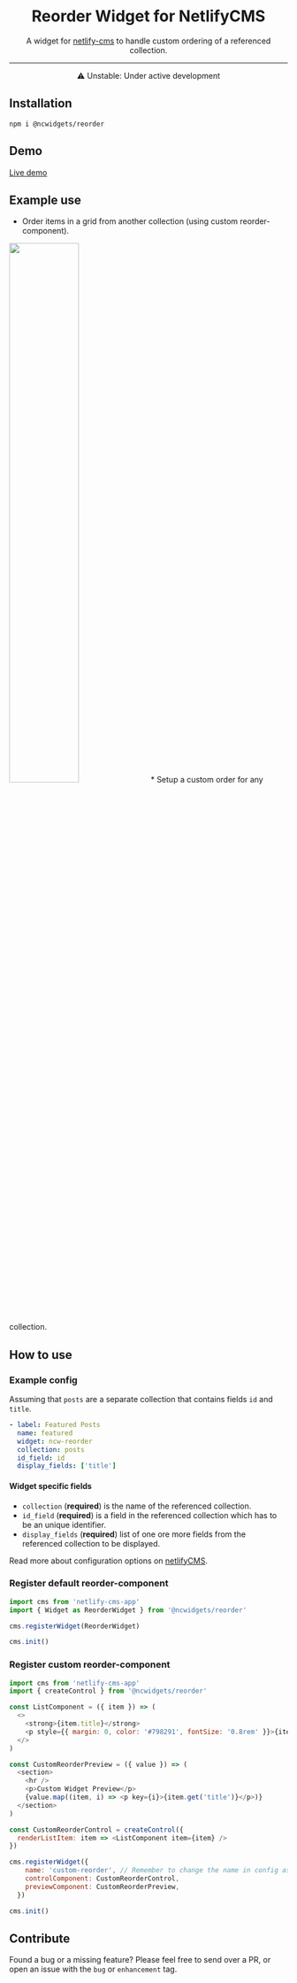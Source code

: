 <h1 align="center">Reorder Widget for NetlifyCMS</h1>

<p align="center">A widget for <a href="https://www.netlifycms.org/" target="_blank">netlify-cms</a> to handle custom ordering of a referenced collection.</p>

---

<p align="center">⚠ Unstable: Under active development</p>

## Installation
```
npm i @ncwidgets/reorder
```

## Demo

<a href="https://custom-widgets.netlify.com/#/collections/pages/entries/home" target="_blank">Live demo</a>

## Example use 
* Order items in a grid from another collection (using custom reorder-component). <br>
<img src="https://ucarecdn.com/d8d76bff-586c-4872-9363-aaa3d3183375/test.gif" width=50%>
* Setup a custom order for any collection.

## How to use
### Example config
Assuming that `posts` are a separate collection that contains fields `id` and `title`.

```yml
- label: Featured Posts
  name: featured
  widget: ncw-reorder
  collection: posts
  id_field: id
  display_fields: ['title']
```
#### Widget specific fields
* `collection` (**required**) is the name of the referenced collection.
* `id_field` (**required**) is a field in the referenced collection which has to be an unique identifier.
* `display_fields` (**required**) list of one ore more fields from the referenced collection to be displayed.
<p>Read more about configuration options on <a href='https://www.netlifycms.org/docs/configuration-options/'  target="_blank">netlifyCMS</a>.</p>

### Register default reorder-component
```js
import cms from 'netlify-cms-app'
import { Widget as ReorderWidget } from '@ncwidgets/reorder'

cms.registerWidget(ReorderWidget)

cms.init()
```

### Register custom reorder-component

```js
import cms from 'netlify-cms-app'
import { createControl } from '@ncwidgets/reorder'

const ListComponent = ({ item }) => (
  <>
    <strong>{item.title}</strong>
    <p style={{ margin: 0, color: '#798291', fontSize: '0.8rem' }}>{item.id}</p>
  </>
)

const CustomReorderPreview = ({ value }) => (
  <section>
    <hr />
    <p>Custom Widget Preview</p>
    {value.map((item, i) => <p key={i}>{item.get('title')}</p>)}
  </section>
)

const CustomReorderControl = createControl({
  renderListItem: item => <ListComponent item={item} />
})

cms.registerWidget({
    name: 'custom-reorder', // Remember to change the name in config as well
    controlComponent: CustomReorderControl,
    previewComponent: CustomReorderPreview,
  })

cms.init()
```

## Contribute

Found a bug or a missing feature? Please feel free to send over a PR, or open an issue with the `bug` or `enhancement` tag.